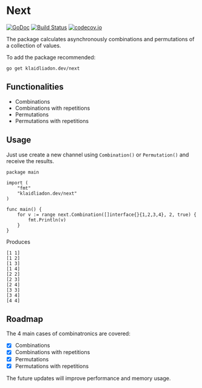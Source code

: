 # Next
[![GoDoc](https://godoc.org/klaidliadon.dev/next?status.svg)](https://godoc.org/klaidliadon.dev/next)
[![Build Status](https://travis-ci.org/klaidliadon/next.svg?branch=master)](https://travis-ci.org/klaidliadon/next) 
[![codecov.io](http://codecov.io/github/klaidliadon/next/coverage.svg?branch=master)](http://codecov.io/github/klaidliadon/next?branch=master)

The package calculates asynchronously combinations and permutations of a collection of values.

To add the package recommended:

	go get klaidliadon.dev/next

## Functionalities

- Combinations
- Combinations with repetitions
- Permutations
- Permutations with repetitions

## Usage

Just use create a new channel using `Combination()` or `Permutation()` and receive the results.

	package main
	
	import (
		"fmt"
		"klaidliadon.dev/next"
	)
	
	func main() {
		for v := range next.Combination([]interface{}{1,2,3,4}, 2, true) {
			fmt.Println(v)
		}
	}

Produces

	[1 1]
	[1 2]
	[1 3]
	[1 4]
	[2 2]
	[2 3]
	[2 4]
	[3 3]
	[3 4]
	[4 4]

## Roadmap

The 4 main cases of combinatronics are covered:
 
- [x] Combinations
- [x] Combinations with repetitions
- [x] Permutations
- [x] Permutations with repetitions

The future updates will improve performance and memory usage.
